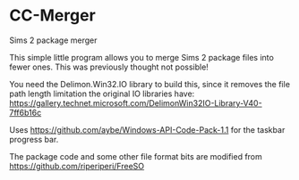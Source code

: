 # CC-Merger
Sims 2 package merger

This simple little program allows you to merge Sims 2 package files into fewer ones. This was previously thought not possible!

You need the Delimon.Win32.IO library to build this, since it removes the file path length limitation the original IO libraries have: https://gallery.technet.microsoft.com/DelimonWin32IO-Library-V40-7ff6b16c

Uses https://github.com/aybe/Windows-API-Code-Pack-1.1 for the taskbar progress bar.

The package code and some other file format bits are modified from https://github.com/riperiperi/FreeSO
